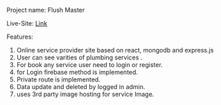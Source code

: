 Project name: Flush Master

Live-Site: [Link](https://flush-master.netlify.app/)

Features:

1. Online service provider site based on react, mongodb and express.js
2. User can see varities of  plumbing services .
3. For book any service user need to login or register.
4. for Login firebase method is implemented.
5. Private route is implemented.
6. Data update and deleted by logged in admin.
7. uses 3rd party image hosting for service Image.
